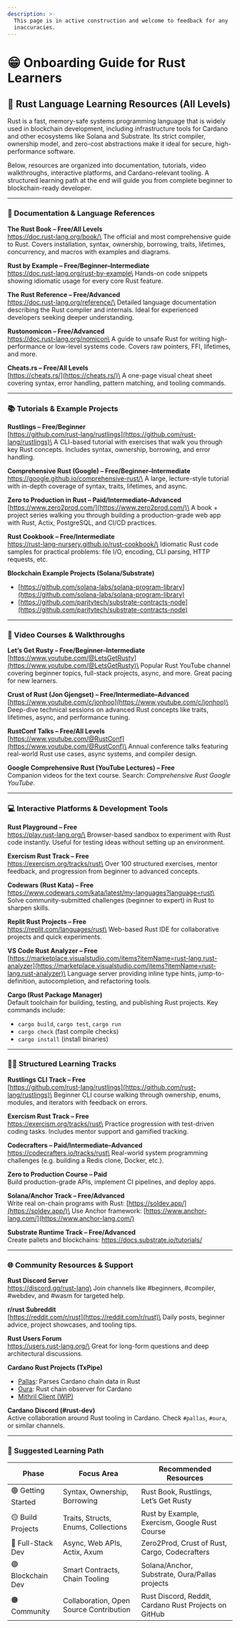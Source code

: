 ```yaml
---
description: >-
  This page is in active construction and welcome to feedback for any
  inaccuracies.
---
```


# 😁 Onboarding Guide for Rust Learners

## 🦀 Rust Language Learning Resources (All Levels)

Rust is a fast, memory-safe systems programming language that is widely used in blockchain development, including infrastructure tools for Cardano and other ecosystems like Solana and Substrate. Its strict compiler, ownership model, and zero-cost abstractions make it ideal for secure, high-performance software.

Below, resources are organized into documentation, tutorials, video walkthroughs, interactive platforms, and Cardano-relevant tooling. A structured learning path at the end will guide you from complete beginner to blockchain-ready developer.

***

### 📘 Documentation & Language References

**The Rust Book – Free/All Levels**\
https://doc.rust-lang.org/book/\
The official and most comprehensive guide to Rust. Covers installation, syntax, ownership, borrowing, traits, lifetimes, concurrency, and macros with examples and diagrams.

**Rust by Example – Free/Beginner–Intermediate**\
https://doc.rust-lang.org/rust-by-example\
Hands-on code snippets showing idiomatic usage for every core Rust feature.

**The Rust Reference – Free/Advanced**\
https://doc.rust-lang.org/reference/\
Detailed language documentation describing the Rust compiler and internals. Ideal for experienced developers seeking deeper understanding.

**Rustonomicon – Free/Advanced**\
https://doc.rust-lang.org/nomicon\
A guide to unsafe Rust for writing high-performance or low-level systems code. Covers raw pointers, FFI, lifetimes, and more.

**Cheats.rs – Free/All Levels**\
[https://cheats.rs/](https://cheats.rs/)\
A one-page visual cheat sheet covering syntax, error handling, pattern matching, and tooling commands.

***

### 📚 Tutorials & Example Projects

**Rustlings – Free/Beginner**\
[https://github.com/rust-lang/rustlings](https://github.com/rust-lang/rustlings)\
A CLI-based tutorial with exercises that walk you through key Rust concepts. Includes syntax, ownership, borrowing, and error handling.

**Comprehensive Rust (Google) – Free/Beginner–Intermediate**\
https://google.github.io/comprehensive-rust/\
A large, lecture-style tutorial with in-depth coverage of syntax, traits, lifetimes, and async.

**Zero to Production in Rust – Paid/Intermediate–Advanced**\
[https://www.zero2prod.com/](https://www.zero2prod.com/)\
A book + project series walking you through building a production-grade web app with Rust, Actix, PostgreSQL, and CI/CD practices.

**Rust Cookbook – Free/Intermediate**\
https://rust-lang-nursery.github.io/rust-cookbook/\
Idiomatic Rust code samples for practical problems: file I/O, encoding, CLI parsing, HTTP requests, etc.

**Blockchain Example Projects (Solana/Substrate)**

* [https://github.com/solana-labs/solana-program-library](https://github.com/solana-labs/solana-program-library)
* [https://github.com/paritytech/substrate-contracts-node](https://github.com/paritytech/substrate-contracts-node)

***

### 🎥 Video Courses & Walkthroughs

**Let’s Get Rusty – Free/Beginner–Intermediate**\
[https://www.youtube.com/@LetsGetRusty](https://www.youtube.com/@LetsGetRusty)\
Popular Rust YouTube channel covering beginner topics, full-stack projects, async, and more. Great pacing for new learners.

**Crust of Rust (Jon Gjengset) – Free/Intermediate–Advanced**\
[https://www.youtube.com/c/jonhoo](https://www.youtube.com/c/jonhoo)\
Deep-dive technical sessions on advanced Rust concepts like traits, lifetimes, async, and performance tuning.

**RustConf Talks – Free/All Levels**\
[https://www.youtube.com/@RustConf](https://www.youtube.com/@RustConf)\
Annual conference talks featuring real-world Rust use cases, async systems, and compiler design.

**Google Comprehensive Rust (YouTube Lectures) – Free**\
Companion videos for the text course. Search: _Comprehensive Rust Google YouTube_.

***

### 💻 Interactive Platforms & Development Tools

**Rust Playground – Free**\
https://play.rust-lang.org/\
Browser-based sandbox to experiment with Rust code instantly. Useful for testing ideas without setting up an environment.

**Exercism Rust Track – Free**\
https://exercism.org/tracks/rust\
Over 100 structured exercises, mentor feedback, and progression from beginner to advanced concepts.

**Codewars (Rust Kata) – Free**\
https://www.codewars.com/kata/latest/my-languages?language=rust\
Solve community-submitted challenges (beginner to expert) in Rust to sharpen skills.

**Replit Rust Projects – Free**\
https://replit.com/languages/rust\
Web-based Rust IDE for collaborative projects and quick experiments.

**VS Code Rust Analyzer – Free**\
[https://marketplace.visualstudio.com/items?itemName=rust-lang.rust-analyzer](https://marketplace.visualstudio.com/items?itemName=rust-lang.rust-analyzer)\
Language server providing inline type hints, jump-to-definition, autocompletion, and refactoring tools.

**Cargo (Rust Package Manager)**\
Default toolchain for building, testing, and publishing Rust projects. Key commands include:

* `cargo build`, `cargo test`, `cargo run`
* `cargo check` (fast compile checks)
* `cargo install` (install binaries)

***

### 🧑‍🏫 Structured Learning Tracks

**Rustlings CLI Track – Free**\
[https://github.com/rust-lang/rustlings](https://github.com/rust-lang/rustlings)\
Beginner CLI course walking through ownership, enums, modules, and iterators with feedback on errors.

**Exercism Rust Track – Free**\
https://exercism.org/tracks/rust\
Practice progression with test-driven coding tasks. Includes mentor support and gamified tracking.

**Codecrafters – Paid/Intermediate–Advanced**\
https://codecrafters.io/tracks/rust\
Real-world system programming challenges (e.g. building a Redis clone, Docker, etc.).

**Zero to Production Course – Paid**\
Build production-grade APIs, implement CI pipelines, and deploy apps.

**Solana/Anchor Track – Free/Advanced**\
Write real on-chain programs with Rust: [https://soldev.app/](https://soldev.app/)\
Use Anchor framework: [https://www.anchor-lang.com/](https://www.anchor-lang.com/)

**Substrate Runtime Track – Free/Advanced**\
Create pallets and blockchains: https://docs.substrate.io/tutorials/

***

### 🌐 Community Resources & Support

**Rust Discord Server**\
https://discord.gg/rust-lang\
Join channels like #beginners, #compiler, #webdev, and #wasm for targeted help.

**r/rust Subreddit**\
[https://reddit.com/r/rust](https://reddit.com/r/rust)\
Daily posts, beginner advice, project showcases, and tooling tips.

**Rust Users Forum**\
https://users.rust-lang.org/\
Great for long-form questions and deep architectural discussions.

**Cardano Rust Projects (TxPipe)**

* [Pallas](https://github.com/txpipe/pallas): Parses Cardano chain data in Rust
* [Oura](https://github.com/txpipe/oura): Rust chain observer for Cardano
* [Mithril Client (WIP)](https://github.com/input-output-hk/mithril)

**Cardano Discord (#rust-dev)**\
Active collaboration around Rust tooling in Cardano. Check `#pallas`, `#oura`, or similar channels.

***

### 🧭 Suggested Learning Path

| Phase              | Focus Area                              | Recommended Resources                                 |
| ------------------ | --------------------------------------- | ----------------------------------------------------- |
| 🟢 Getting Started | Syntax, Ownership, Borrowing            | Rust Book, Rustlings, Let’s Get Rusty                 |
| 🟡 Build Projects  | Traits, Structs, Enums, Collections     | Rust by Example, Exercism, Google Rust Course         |
| 🔵 Full-Stack Dev  | Async, Web APIs, Actix, Axum            | Zero2Prod, Crust of Rust, Cargo, Codecrafters         |
| 🟣 Blockchain Dev  | Smart Contracts, Chain Tooling          | Solana/Anchor, Substrate, Oura/Pallas projects        |
| 🟠 Community       | Collaboration, Open Source Contribution | Rust Discord, Reddit, Cardano Rust Projects on GitHub |

